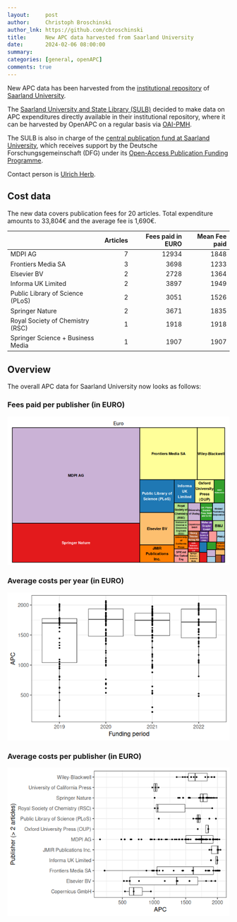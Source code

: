 ```yaml
---
layout:     post
author:     Christoph Broschinski
author_lnk: https://github.com/cbroschinski
title:      New APC data harvested from Saarland University
date:       2024-02-06 08:00:00
summary:    
categories: [general, openAPC]
comments: true
---
```





New APC data has been harvested from the [institutional repository](https://publikationen.sulb.uni-saarland.de/) of [Saarland University](https://www.uni-saarland.de/en/home.html).

The [Saarland University and State Library (SULB)](https://www.sulb.uni-saarland.de/en/) decided to make data on APC expenditures directly available in their institutional repository, where it can be harvested by OpenAPC on a regular basis via [OAI-PMH](https://publikationen.sulb.uni-saarland.de/oai/request?verb=ListRecords&metadataPrefix=openapc&set=openapc).

The SULB is also in charge of the [central publication fund at Saarland University](https://www.sulb.uni-saarland.de/lernen/open-access/open-access-publikationsfonds/), which receives support by the Deutsche Forschungsgemeinschaft (DFG) under its [Open-Access Publication Funding Programme](https://www.dfg.de/en/research_funding/programmes/infrastructure/lis/open_access/infrastructure_funding/).

Contact person is [Ulrich Herb](mailto:u.herb@sulb.uni-saarland.de).

## Cost data



The new data covers publication fees for 20 articles. Total expenditure amounts to 33,804€ and the average fee is 1,690€.



|                                  | Articles| Fees paid in EURO| Mean Fee paid|
|:---------------------------------|--------:|-----------------:|-------------:|
|MDPI AG                           |        7|             12934|          1848|
|Frontiers Media SA                |        3|              3698|          1233|
|Elsevier BV                       |        2|              2728|          1364|
|Informa UK Limited                |        2|              3897|          1949|
|Public Library of Science (PLoS)  |        2|              3051|          1526|
|Springer Nature                   |        2|              3671|          1835|
|Royal Society of Chemistry (RSC)  |        1|              1918|          1918|
|Springer Science + Business Media |        1|              1907|          1907|



## Overview

The overall APC data for Saarland University now looks as follows:

### Fees paid per publisher (in EURO)

![plot of chunk tree_saarland_2024_02_06_full](/figure/tree_saarland_2024_02_06_full-1.png)

###  Average costs per year (in EURO)

![plot of chunk box_saarland_2024_02_06_year_full](/figure/box_saarland_2024_02_06_year_full-1.png)

###  Average costs per publisher (in EURO)

![plot of chunk box_saarland_2024_02_06_publisher_full](/figure/box_saarland_2024_02_06_publisher_full-1.png)
